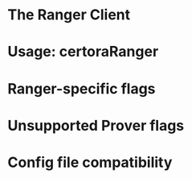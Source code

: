 # The Ranger Client

# Usage: certoraRanger

# Ranger-specific flags

# Unsupported Prover flags

# Config file compatibility
